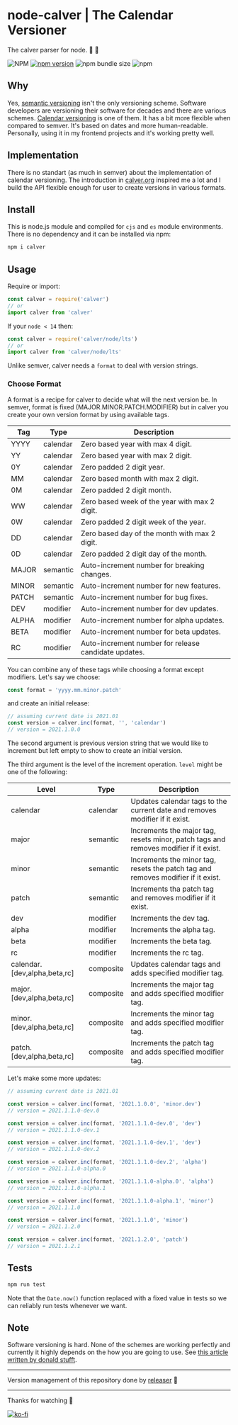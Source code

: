 # node-calver | The Calendar Versioner
The calver parser for node. 📆 🚀

![NPM](https://img.shields.io/npm/l/calver)
[![npm version](https://badge.fury.io/js/calver.svg)](https://badge.fury.io/js/calver)
![npm bundle size](https://img.shields.io/bundlephobia/min/calver)
![npm](https://img.shields.io/npm/dy/calver)

## Why
Yes, [semantic versioning](https://semver.org/) isn't the only versioning scheme. Software developers are versioning their software for decades and there are various schemes. [Calendar versioning](https://calver.org/) is one of them. It has a bit more flexible when compared to semver. It's based on dates and more human-readable. Personally, using it in my frontend projects and it's working pretty well.

## Implementation
There is no standart (as much in semver) about the implementation of calendar versioning. The introduction in [calver.org](https://calver.org/) inspired me a lot and I build the API flexible enough for user to create versions in various formats.

## Install
This is node.js module and compiled for `cjs` and `es` module environments. There is no dependency and it can be installed via npm:
```sh
npm i calver
```

## Usage
Require or import:
```js
const calver = require('calver')
// or
import calver from 'calver'
```
If your `node < 14` then:
```js
const calver = require('calver/node/lts')
// or
import calver from 'calver/node/lts'
```

Unlike semver, calver needs a `format` to deal with version strings. 

### Choose Format
A format is a recipe for calver to decide what will the next version be. In semver, format is fixed (MAJOR.MINOR.PATCH.MODIFIER) but in calver you create your own version format by using available tags.

| Tag       | Type      | Description |
| ---       | ---       | --- |
| YYYY      | calendar  | Zero based year with max 4 digit. |
| YY        | calendar  | Zero based year with max 2 digit. |
| 0Y        | calendar  | Zero padded 2 digit year. |
| MM        | calendar  | Zero based month with max 2 digit. |
| 0M        | calendar  | Zero padded 2 digit month. |
| WW        | calendar  | Zero based week of the year with max 2 digit. |
| 0W        | calendar  | Zero padded 2 digit week of the year. |
| DD        | calendar  | Zero based day of the month with max 2 digit. |
| 0D        | calendar  | Zero padded 2 digit day of the month. |
| MAJOR     | semantic  | Auto-increment number for breaking changes. |
| MINOR     | semantic  | Auto-increment number for new features. |
| PATCH     | semantic  | Auto-increment number for bug fixes. |
| DEV       | modifier  | Auto-increment number for dev updates. |
| ALPHA     | modifier  | Auto-increment number for alpha updates. |
| BETA      | modifier  | Auto-increment number for beta updates. |
| RC        | modifier  | Auto-increment number for release candidate updates. |

You can combine any of these tags while choosing a format except modifiers. Let's say we choose:
```js
const format = 'yyyy.mm.minor.patch'
```
and create an initial release:
```js
// assuming current date is 2021.01
const version = calver.inc(format, '', 'calendar')
// version = 2021.1.0.0
```
The second argument is previous version string that we would like to increment but left empty to show to create an initial version.

The third argument is the level of the increment operation. `level` might be one of the following:

| Level                         | Type      | Description |
| ---                           | ---       | --- |
| calendar                      | calendar  | Updates calendar tags to the current date and removes modifier if it exist. |
| major                         | semantic  | Increments the major tag, resets minor, patch tags and removes modifier if it exist. |
| minor                         | semantic  | Increments the minor tag, resets the patch tag and removes modifier if it exist. |
| patch                         | semantic  | Increments tha patch tag and removes modifier if it exist. |
| dev                           | modifier  | Increments the dev tag. |
| alpha                         | modifier  | Increments the alpha tag. |
| beta                          | modifier  | Increments the beta tag. |
| rc                            | modifier  | Increments the rc tag. |
| calendar.[dev,alpha,beta,rc]  | composite | Updates calendar tags and adds specified modifier tag. |
| major.[dev,alpha,beta,rc]     | composite | Increments the major tag and adds specified modifier tag. |
| minor.[dev,alpha,beta,rc]     | composite | Increments the minor tag and adds specified modifier tag. |
| patch.[dev,alpha,beta,rc]     | composite | Increments the patch tag and adds specified modifier tag. |

Let's make some more updates:
```js
// assuming current date is 2021.01

const version = calver.inc(format, '2021.1.0.0', 'minor.dev')
// version = 2021.1.1.0-dev.0

const version = calver.inc(format, '2021.1.1.0-dev.0', 'dev')
// version = 2021.1.1.0-dev.1

const version = calver.inc(format, '2021.1.1.0-dev.1', 'dev')
// version = 2021.1.1.0-dev.2

const version = calver.inc(format, '2021.1.1.0-dev.2', 'alpha')
// version = 2021.1.1.0-alpha.0

const version = calver.inc(format, '2021.1.1.0-alpha.0', 'alpha')
// version = 2021.1.1.0-alpha.1

const version = calver.inc(format, '2021.1.1.0-alpha.1', 'minor')
// version = 2021.1.1.0

const version = calver.inc(format, '2021.1.1.0', 'minor')
// version = 2021.1.2.0

const version = calver.inc(format, '2021.1.2.0', 'patch')
// version = 2021.1.2.1
```

## Tests
```js
npm run test
```
Note that the `Date.now()` function replaced with a fixed value in tests so we can reliably run tests whenever we want.

## Note
Software versioning is hard. None of the schemes are working perfectly and currently it highly depends on the how you are going to use. See [this article written by donald stufft](https://caremad.io/posts/2016/02/versioning-software/).

---

Version management of this repository done by [releaser](https://github.com/muratgozel/node-releaser) 🚀

---

Thanks for watching 🐬

[![ko-fi](https://www.ko-fi.com/img/githubbutton_sm.svg)](https://ko-fi.com/F1F1RFO7)
